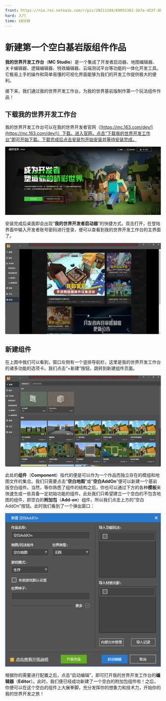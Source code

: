 ```yaml
---
front: https://nie.res.netease.com/r/pic/20211104/69055361-2e7a-452f-8b1a-f23e1262a03a.jpg
hard: 入门
time: 10分钟
---
```


# 新建第一个空白基岩版组件作品

**我的世界开发工作台**（**MC Studio**）是一个集成了开发者启动器、地图编辑器、关卡编辑器、逻辑编辑器、特效编辑器、云端测试平台等功能的一体化开发工具。它极易上手的操作和简单易懂的可视化界面能够为我们的开发工作提供极大的便利。

接下来，我们通过我的世界开发工作台，为我的世界基岩版制作第一个玩法组件作品！

## 下载我的世界开发工作台

我的世界开发工作台可以在我的世界开发者官网（[https://mc.163.com/dev/](https://mc.163.com/dev/)）下载。进入官网，点击“下载我的世界开发工作台”即可开始下载。下载完成后点击安装包开始安装并等待安装完成。

![我的世界开发者官网](./images/1.1_official_dev_website.png)

安装完成后桌面即会出现“**我的世界开发者启动器**”的快捷方式。双击打开，在登陆界面中输入开发者账号密码进行登录，便可以查看到我的世界开发工作台的主界面了。

![我的世界开发工作台新闻页面](./images/1.1_mc_studio_main_screen.png)

## 新建组件

在上图中我们可以看到，窗口左侧有一个竖排导航栏，这里是我的世界开发工作台的诸多功能的选项卡。我们点击“+新建”按钮，跳转到新建组件页面。

![我的世界开发工作台新建页面](./images/1.1_mc_studio_new_screen.png)

此处的**组件**（**Component**）指代的便是可以作为一个作品而独立存在的模组和地图文件的集合。我们只需要点击“**空白地图**”或“**空白AddOn**”便可以新建一个基岩版空白组件。当然，等你熟悉了组件的结构之后，你也可以通过下方的各种**模板**来快速生成一些具备一定初始功能的组件。此处我们只希望建立一个空白的不包含地图的组件，即空白的**附加包**（**Add-on**）组件，所以我们点击上方的“空白AddOn”按钮。此时我们看到了一个弹出窗口：

![新建空白附加包](./images/1.1_new_component_configurating.png)

根据你的需要进行配置之后，点击“启动编辑”，即可打开我的世界开发工作台的**编辑器**（**Editor**）。此时，我们便已经成功新建了一个空白的附加包组件啦！之后，你便可以在这个空白的组件上大展拳脚，充分发挥你的想象力和技术力，开始你的我的世界开发之旅！

